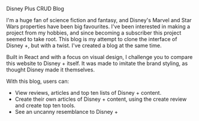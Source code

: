 Disney Plus CRUD Blog

I'm a huge fan of science fiction and fantasy, and Disney's Marvel and Star Wars properties have been big favourites. I've been interested in making a project from my hobbies, and since becoming a subscriber this project seemed to take root. This blog is my attempt to clone the interface of Disney +, but with a twist. I've created a blog at the same time.

Built in React and with a focus on visual design, I challenge you to compare this website to Disney + itself. It was made to imitate the brand styling, as thought Disney made it themselves.

With this blog, users can:

- View reviews, articles and top ten lists of Disney + content.
- Create their own articles of Disney + content, using the create review and create top ten tools.
- See an uncanny resemblance to Disney +
